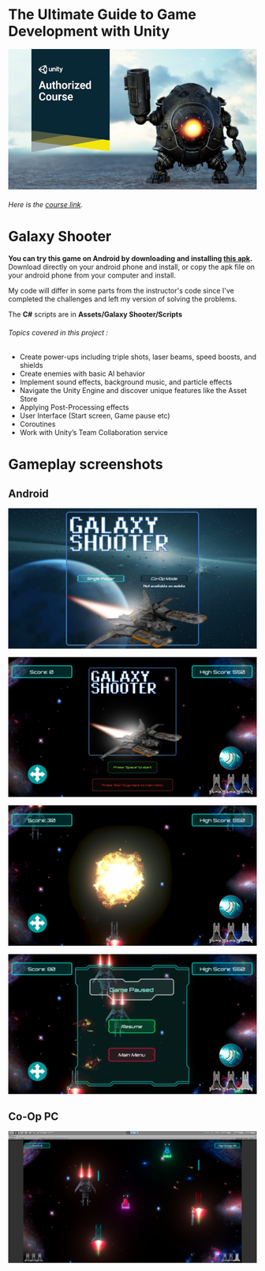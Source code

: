 # The Ultimate Guide to Game Development with Unity

![Alt text](CourseImage/tuggdwu.jpg?raw=true "Optional Title")

###### Here is the [course link](https://www.udemy.com/the-ultimate-guide-to-game-development-with-unity/).
 
# Galaxy Shooter
**You can try this game on Android by downloading and installing [this apk](https://drive.google.com/file/d/1eNkFqTanIo-mps2XY46VuARYBo3-V0Te/view).**
Download directly on your android phone and install, or copy the apk file on your android phone from your computer and install.

My code will differ in some parts from the instructor's code since I've completed the challenges and left my version of solving the problems.

The **C#** scripts are in **Assets/Galaxy Shooter/Scripts**

###### Topics covered in this project : 
 - Create power-ups including triple shots, laser beams, speed boosts, and shields
 - Create enemies with basic AI behavior
 - Implement sound effects, background music, and particle effects
 - Navigate the Unity Engine and discover unique features like the Asset Store
 - Applying Post-Processing effects
 - User Interface (Start screen, Game pause etc)
 - Coroutines
 - Work with Unity’s Team Collaboration service
 
 # Gameplay screenshots
 
 ## Android
 
 ![Alt text](CourseImage/Screenshot_2018-11-08-11-27-54.png?raw=true "Optional Title")
 
 ![Alt text](CourseImage/Screenshot_2018-11-08-11-28-05.png?raw=true "Optional Title")
 
 ![Alt text](CourseImage/Screenshot_2018-11-08-11-29-40.png?raw=true "Optional Title")
 
 ![Alt text](CourseImage/Screenshot_2018-11-08-11-29-18.png?raw=true "Optional Title")
 
 ## Co-Op PC
 
 ![Alt text](CourseImage/Screenshot_10.png?raw=true "Optional Title")

